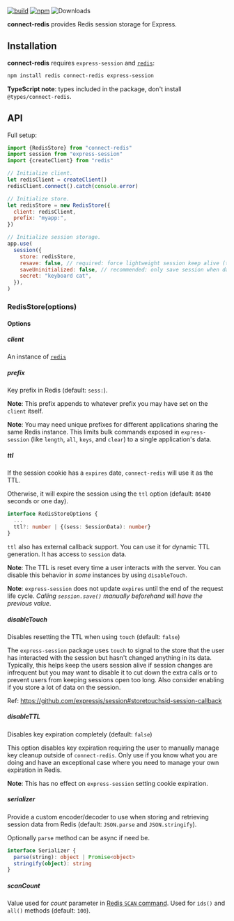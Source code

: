 [![build](https://github.com/tj/connect-redis/actions/workflows/build.yml/badge.svg)](https://github.com/tj/connect-redis/actions/workflows/build.yml) [![npm](https://img.shields.io/npm/v/connect-redis.svg)](https://npmjs.com/package/connect-redis) ![Downloads](https://img.shields.io/npm/dm/connect-redis.svg)

**connect-redis** provides Redis session storage for Express.

## Installation

**connect-redis** requires `express-session` and [`redis`][1]:

```sh
npm install redis connect-redis express-session
```

**TypeScript note**: types included in the package, don't install `@types/connect-redis`.

## API

Full setup:

```js
import {RedisStore} from "connect-redis"
import session from "express-session"
import {createClient} from "redis"

// Initialize client.
let redisClient = createClient()
redisClient.connect().catch(console.error)

// Initialize store.
let redisStore = new RedisStore({
  client: redisClient,
  prefix: "myapp:",
})

// Initialize session storage.
app.use(
  session({
    store: redisStore,
    resave: false, // required: force lightweight session keep alive (touch)
    saveUninitialized: false, // recommended: only save session when data exists
    secret: "keyboard cat",
  }),
)
```

### RedisStore(options)

#### Options

##### client

An instance of [`redis`][1]

##### prefix

Key prefix in Redis (default: `sess:`).

**Note**: This prefix appends to whatever prefix you may have set on the `client` itself.

**Note**: You may need unique prefixes for different applications sharing the same Redis instance. This limits bulk commands exposed in `express-session` (like `length`, `all`, `keys`, and `clear`) to a single application's data.

##### ttl

If the session cookie has a `expires` date, `connect-redis` will use it as the TTL.

Otherwise, it will expire the session using the `ttl` option (default: `86400` seconds or one day).

```ts
interface RedisStoreOptions {
  ...
  ttl?: number | {(sess: SessionData): number}
}
```

`ttl` also has external callback support. You can use it for dynamic TTL generation. It has access to `session` data.

**Note**: The TTL is reset every time a user interacts with the server. You can disable this behavior in _some_ instances by using `disableTouch`.

**Note**: `express-session` does not update `expires` until the end of the request life cycle. _Calling `session.save()` manually beforehand will have the previous value_.

##### disableTouch

Disables resetting the TTL when using `touch` (default: `false`)

The `express-session` package uses `touch` to signal to the store that the user has interacted with the session but hasn't changed anything in its data. Typically, this helps keep the users session alive if session changes are infrequent but you may want to disable it to cut down the extra calls or to prevent users from keeping sessions open too long. Also consider enabling if you store a lot of data on the session.

Ref: <https://github.com/expressjs/session#storetouchsid-session-callback>

##### disableTTL

Disables key expiration completely (default: `false`)

This option disables key expiration requiring the user to manually manage key cleanup outside of `connect-redis`. Only use if you know what you are doing and have an exceptional case where you need to manage your own expiration in Redis.

**Note**: This has no effect on `express-session` setting cookie expiration.

##### serializer

Provide a custom encoder/decoder to use when storing and retrieving session data from Redis (default: `JSON.parse` and `JSON.stringify`).

Optionally `parse` method can be async if need be.

```ts
interface Serializer {
  parse(string): object | Promise<object>
  stringify(object): string
}
```

##### scanCount

Value used for _count_ parameter in [Redis `SCAN` command](https://redis.io/commands/scan#the-count-option). Used for `ids()` and `all()` methods (default: `100`).

[1]: https://github.com/NodeRedis/node-redis

